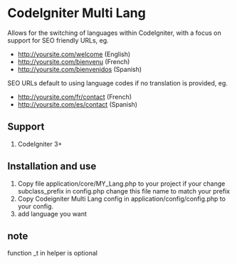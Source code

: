 # CodeIgniter Multi Lang

Allows for the switching of languages within CodeIgniter, with a focus on support for SEO friendly URLs, eg.

- http://yoursite.com/welcome (English)
- http://yoursite.com/bienvenu (French)
- http://yoursite.com/bienvenidos (Spanish)

SEO URLs default to using language codes if no translation is provided, eg.

- http://yoursite.com/fr/contact (French)
- http://yoursite.com/es/contact (Spanish)

## Support

1. CodeIgniter 3+

## Installation and use

1. Copy file application/core/MY_Lang.php to your project if your change subclass_prefix in config.php change this file name to match your prefix
2. Copy Codeigniter Multi Lang config in application/config/config.php to your config.
3. add language you want

## note
function _t in helper is optional